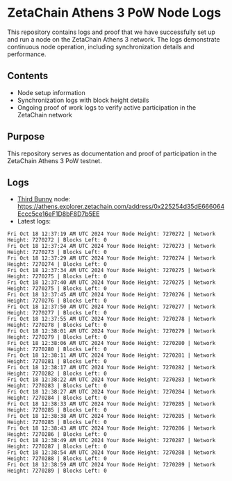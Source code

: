 # ZetaChain Athens 3 PoW Node Logs
This repository contains logs and proof that we have successfully set up and run a node on the ZetaChain Athens 3 network. The logs demonstrate continuous node operation, including synchronization details and performance.

## Contents
- Node setup information
- Synchronization logs with block height details
- Ongoing proof of work logs to verify active participation in the ZetaChain network

## Purpose
This repository serves as documentation and proof of participation in the ZetaChain Athens 3 PoW testnet.

## Logs

- [Third Bunny](https://thirdbunny.xyz/) node: https://athens.explorer.zetachain.com/address/0x225254d35dE666064Eccc5ce16eF1D8bF8D7b5EE
- Latest logs:
```
Fri Oct 18 12:37:19 AM UTC 2024 Your Node Height: 7270272 | Network Height: 7270272 | Blocks Left: 0
Fri Oct 18 12:37:24 AM UTC 2024 Your Node Height: 7270273 | Network Height: 7270273 | Blocks Left: 0
Fri Oct 18 12:37:29 AM UTC 2024 Your Node Height: 7270274 | Network Height: 7270274 | Blocks Left: 0
Fri Oct 18 12:37:34 AM UTC 2024 Your Node Height: 7270275 | Network Height: 7270275 | Blocks Left: 0
Fri Oct 18 12:37:40 AM UTC 2024 Your Node Height: 7270275 | Network Height: 7270275 | Blocks Left: 0
Fri Oct 18 12:37:45 AM UTC 2024 Your Node Height: 7270276 | Network Height: 7270276 | Blocks Left: 0
Fri Oct 18 12:37:50 AM UTC 2024 Your Node Height: 7270277 | Network Height: 7270277 | Blocks Left: 0
Fri Oct 18 12:37:55 AM UTC 2024 Your Node Height: 7270278 | Network Height: 7270278 | Blocks Left: 0
Fri Oct 18 12:38:01 AM UTC 2024 Your Node Height: 7270279 | Network Height: 7270279 | Blocks Left: 0
Fri Oct 18 12:38:06 AM UTC 2024 Your Node Height: 7270280 | Network Height: 7270280 | Blocks Left: 0
Fri Oct 18 12:38:11 AM UTC 2024 Your Node Height: 7270281 | Network Height: 7270281 | Blocks Left: 0
Fri Oct 18 12:38:17 AM UTC 2024 Your Node Height: 7270282 | Network Height: 7270282 | Blocks Left: 0
Fri Oct 18 12:38:22 AM UTC 2024 Your Node Height: 7270283 | Network Height: 7270283 | Blocks Left: 0
Fri Oct 18 12:38:27 AM UTC 2024 Your Node Height: 7270284 | Network Height: 7270284 | Blocks Left: 0
Fri Oct 18 12:38:33 AM UTC 2024 Your Node Height: 7270285 | Network Height: 7270285 | Blocks Left: 0
Fri Oct 18 12:38:38 AM UTC 2024 Your Node Height: 7270285 | Network Height: 7270285 | Blocks Left: 0
Fri Oct 18 12:38:43 AM UTC 2024 Your Node Height: 7270286 | Network Height: 7270286 | Blocks Left: 0
Fri Oct 18 12:38:49 AM UTC 2024 Your Node Height: 7270287 | Network Height: 7270287 | Blocks Left: 0
Fri Oct 18 12:38:54 AM UTC 2024 Your Node Height: 7270288 | Network Height: 7270288 | Blocks Left: 0
Fri Oct 18 12:38:59 AM UTC 2024 Your Node Height: 7270289 | Network Height: 7270289 | Blocks Left: 0
```
